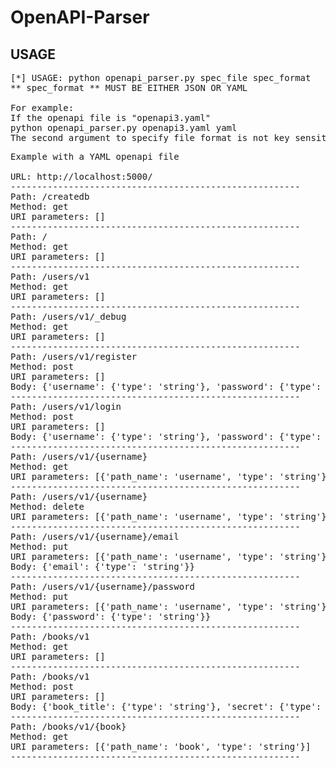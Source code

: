 # OpenAPI-Parser

## USAGE
<pre>
[*] USAGE: python openapi_parser.py spec_file spec_format
** spec_format ** MUST BE EITHER JSON OR YAML

For example:
If the openapi file is "openapi3.yaml"
python openapi_parser.py openapi3.yaml yaml
The second argument to specify file format is not key sensitive, so it could also be written as YAML or Yaml
</pre>
<pre>
Example with a YAML openapi file

URL: http://localhost:5000/
-------------------------------------------------------
Path: /createdb
Method: get
URI parameters: []
-------------------------------------------------------
Path: /
Method: get
URI parameters: []
-------------------------------------------------------
Path: /users/v1
Method: get
URI parameters: []
-------------------------------------------------------
Path: /users/v1/_debug
Method: get
URI parameters: []
-------------------------------------------------------
Path: /users/v1/register
Method: post
URI parameters: []
Body: {'username': {'type': 'string'}, 'password': {'type': 'string'}, 'email': {'type': 'string'}}
-------------------------------------------------------
Path: /users/v1/login
Method: post
URI parameters: []
Body: {'username': {'type': 'string'}, 'password': {'type': 'string'}}
-------------------------------------------------------
Path: /users/v1/{username}
Method: get
URI parameters: [{'path_name': 'username', 'type': 'string'}]
-------------------------------------------------------
Path: /users/v1/{username}
Method: delete
URI parameters: [{'path_name': 'username', 'type': 'string'}]
-------------------------------------------------------
Path: /users/v1/{username}/email
Method: put
URI parameters: [{'path_name': 'username', 'type': 'string'}]
Body: {'email': {'type': 'string'}}
-------------------------------------------------------
Path: /users/v1/{username}/password
Method: put
URI parameters: [{'path_name': 'username', 'type': 'string'}]
Body: {'password': {'type': 'string'}}
-------------------------------------------------------
Path: /books/v1
Method: get
URI parameters: []
-------------------------------------------------------
Path: /books/v1
Method: post
URI parameters: []
Body: {'book_title': {'type': 'string'}, 'secret': {'type': 'string'}}
-------------------------------------------------------
Path: /books/v1/{book}
Method: get
URI parameters: [{'path_name': 'book', 'type': 'string'}]
-------------------------------------------------------
</pre>

